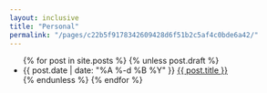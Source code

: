 ```yaml
---
layout: inclusive
title: "Personal"
permalink: "/pages/c22b5f9178342609428d6f51b2c5af4c0bde6a42/"
---
```


<section>
  <ul class="listing">
    {% for post in site.posts %}
      {% unless post.draft %}
      <li>
        <span>{{ post.date | date: "%A %-d %B %Y" }}</span> <a href="{{ post.url }}">{{ post.title }}</a>
      </li>
      {% endunless %}
    {% endfor %}
  </ul>
</section>
